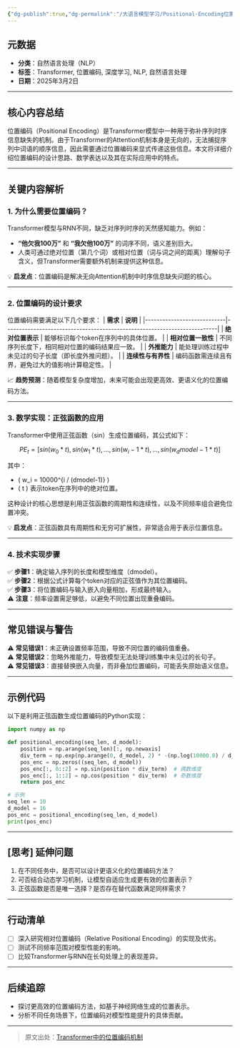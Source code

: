 ```yaml
---
{"dg-publish":true,"dg-permalink":"/大语言模型学习/Positional-Encoding位置编码/介绍","dg-home":false,"dg-description":"在此输入笔记的描述","dg-hide":false,"dg-hide-title":false,"dg-show-backlinks":true,"dg-show-local-graph":true,"dg-show-inline-title":true,"dg-pinned":false,"dg-passphrase":"在此输入访问密码","dg-enable-mathjax":false,"dg-enable-mermaid":false,"dg-enable-uml":false,"dg-note-icon":0,"dg-enable-dataview":false,"tags":["NLP"],"permalink":"/大语言模型学习/Positional-Encoding位置编码/介绍/","dgShowBacklinks":true,"dgShowLocalGraph":true,"dgShowInlineTitle":true,"dgPassFrontmatter":true,"noteIcon":0,"created":"2025-04-07T11:36:16.771+08:00","updated":"2025-04-12T12:56:03.894+08:00"}
---
```




## 元数据
- **分类**：自然语言处理（NLP）
- **标签**：Transformer, 位置编码, 深度学习, NLP, 自然语言处理
- **日期**：2025年3月2日

---



## 核心内容总结
位置编码（Positional Encoding）是Transformer模型中一种用于弥补序列时序信息缺失的机制。由于Transformer的Attention机制本身是无向的，无法捕捉序列中词语的顺序信息，因此需要通过位置编码来显式传递这些信息。本文将详细介绍位置编码的设计思路、数学表达以及其在实际应用中的特点。

---



## 关键内容解析

### 1. 为什么需要位置编码？
Transformer模型与RNN不同，缺乏对序列时序的天然感知能力。例如：
- **“他欠我100万”** 和 **“我欠他100万”** 的词序不同，语义差别巨大。
- 人类可通过绝对位置（第几个词）或相对位置（词与词之间的距离）理解句子含义，但Transformer需要额外机制来提供这种信息。

💡 **启发点**：位置编码是解决无向Attention机制中时序信息缺失问题的核心。

---


### 2. 位置编码的设计要求
位置编码需要满足以下几个要求：
| **需求**                   | **说明**                                                                 |
|----------------------------|--------------------------------------------------------------------------|
| **绝对位置表示**           | 能够标识每个token在序列中的具体位置。                                   |
| **相对位置一致性**         | 不同序列长度下，相同相对位置的编码结果应一致。                           |
| **外推能力**               | 能处理训练过程中未见过的句子长度（即长度外推问题）。                     |
| **连续性与有界性**         | 编码函数需连续且有界，避免过大的值影响计算稳定性。                        |

📈 **趋势预测**：随着模型复杂度增加，未来可能会出现更高效、更语义化的位置编码方法。

---


### 3. 数学实现：正弦函数的应用
Transformer中使用正弦函数（sin）生成位置编码，其公式如下：

```math
PE_t = [sin(w_0 * t), sin(w_1 * t), ..., sin(w_i-1 * t), ..., sin(w_dmodel-1 * t)]
```

其中：
- \( w_i = 10000^{i / (dmodel-1)} \)
- \( t \) 表示token在序列中的绝对位置。
  
这种设计的核心思想是利用正弦函数的周期性和连续性，以及不同频率组合避免位置冲突。

💡 **启发点**：正弦函数具有周期性和无穷可扩展性，非常适合用于表示位置信息。

---


### 4. 技术实现步骤
✅ **步骤1**：确定输入序列的长度和模型维度（dmodel）。  
✅ **步骤2**：根据公式计算每个token对应的正弦值作为其位置编码。  
✅ **步骤3**：将位置编码与输入嵌入向量相加，形成最终输入。  
⚠ **注意**：频率设置需足够低，以避免不同位置出现重叠编码。

---



## 常见错误与警告
⚠ **常见错误1**：未正确设置频率范围，导致不同位置的编码值重叠。  
⚠ **常见错误2**：忽略外推能力，导致模型无法处理训练集中未见过的长句子。  
⚠ **常见错误3**：直接替换嵌入向量，而非叠加位置编码，可能丢失原始语义信息。

---



## 示例代码
以下是利用正弦函数生成位置编码的Python实现：

```python
import numpy as np

def positional_encoding(seq_len, d_model):
    position = np.arange(seq_len)[:, np.newaxis]
    div_term = np.exp(np.arange(0, d_model, 2) * -(np.log(10000.0) / d_model))
    pos_enc = np.zeros((seq_len, d_model))
    pos_enc[:, 0::2] = np.sin(position * div_term)  # 偶数维度
    pos_enc[:, 1::2] = np.cos(position * div_term)  # 奇数维度
    return pos_enc

# 示例
seq_len = 10
d_model = 16
pos_enc = positional_encoding(seq_len, d_model)
print(pos_enc)
```

---



## [思考] 延伸问题
1. 在不同任务中，是否可以设计更语义化的位置编码方法？
2. 可否结合动态学习机制，让模型自适应生成更有效的位置表示？
3. 正弦函数是否是唯一选择？是否存在替代函数满足同样需求？

---



## 行动清单
- [ ] 深入研究相对位置编码（Relative Positional Encoding）的实现及优劣。
- [ ] 测试不同频率范围对模型性能的影响。
- [ ] 比较Transformer与RNN在长句处理上的表现差异。

---



## 后续追踪
- 探讨更高效的位置编码方法，如基于神经网络生成的位置表示。
- 分析不同任务场景下，位置编码对模型性能提升的具体贡献。

---

> 原文出处：[Transformer中的位置编码机制](https://example.com)
